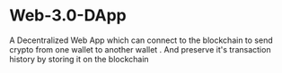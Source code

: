 # Web-3.0-DApp
A Decentralized Web App which can connect to the blockchain to send crypto from one wallet to another wallet . And preserve it's transaction history by storing it on the blockchain
